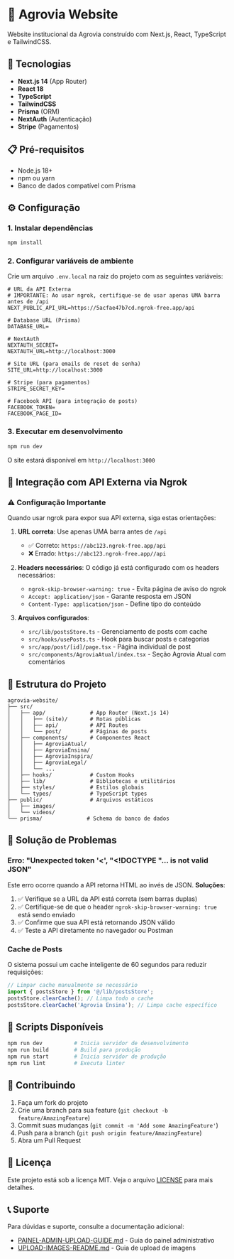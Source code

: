 # 🌾 Agrovia Website

Website institucional da Agrovia construído com Next.js, React, TypeScript e TailwindCSS.

## 🚀 Tecnologias

- **Next.js 14** (App Router)
- **React 18**
- **TypeScript**
- **TailwindCSS**
- **Prisma** (ORM)
- **NextAuth** (Autenticação)
- **Stripe** (Pagamentos)

## 📋 Pré-requisitos

- Node.js 18+ 
- npm ou yarn
- Banco de dados compatível com Prisma

## ⚙️ Configuração

### 1. Instalar dependências

```bash
npm install
```

### 2. Configurar variáveis de ambiente

Crie um arquivo `.env.local` na raiz do projeto com as seguintes variáveis:

```env
# URL da API Externa
# IMPORTANTE: Ao usar ngrok, certifique-se de usar apenas UMA barra antes de /api
NEXT_PUBLIC_API_URL=https://5acfae47b7cd.ngrok-free.app/api

# Database URL (Prisma)
DATABASE_URL=

# NextAuth
NEXTAUTH_SECRET=
NEXTAUTH_URL=http://localhost:3000

# Site URL (para emails de reset de senha)
SITE_URL=http://localhost:3000

# Stripe (para pagamentos)
STRIPE_SECRET_KEY=

# Facebook API (para integração de posts)
FACEBOOK_TOKEN=
FACEBOOK_PAGE_ID=
```

### 3. Executar em desenvolvimento

```bash
npm run dev
```

O site estará disponível em `http://localhost:3000`

## 🔧 Integração com API Externa via Ngrok

### ⚠️ Configuração Importante

Quando usar ngrok para expor sua API externa, siga estas orientações:

1. **URL correta**: Use apenas UMA barra antes de `/api`
   - ✅ Correto: `https://abc123.ngrok-free.app/api`
   - ❌ Errado: `https://abc123.ngrok-free.app//api`

2. **Headers necessários**: O código já está configurado com os headers necessários:
   - `ngrok-skip-browser-warning: true` - Evita página de aviso do ngrok
   - `Accept: application/json` - Garante resposta em JSON
   - `Content-Type: application/json` - Define tipo do conteúdo

3. **Arquivos configurados**:
   - `src/lib/postsStore.ts` - Gerenciamento de posts com cache
   - `src/hooks/usePosts.ts` - Hook para buscar posts e categorias
   - `src/app/post/[id]/page.tsx` - Página individual de post
   - `src/components/AgroviaAtual/index.tsx` - Seção Agrovia Atual com comentários

## 📁 Estrutura do Projeto

```
agrovia-website/
├── src/
│   ├── app/              # App Router (Next.js 14)
│   │   ├── (site)/       # Rotas públicas
│   │   ├── api/          # API Routes
│   │   └── post/         # Páginas de posts
│   ├── components/       # Componentes React
│   │   ├── AgroviaAtual/
│   │   ├── AgroviaEnsina/
│   │   ├── AgroviaInspira/
│   │   ├── AgroviaLegal/
│   │   └── ...
│   ├── hooks/            # Custom Hooks
│   ├── lib/              # Bibliotecas e utilitários
│   ├── styles/           # Estilos globais
│   └── types/            # TypeScript types
├── public/               # Arquivos estáticos
│   ├── images/
│   └── videos/
└── prisma/              # Schema do banco de dados
```

## 🐛 Solução de Problemas

### Erro: "Unexpected token '<', "<!DOCTYPE "... is not valid JSON"

Este erro ocorre quando a API retorna HTML ao invés de JSON. **Soluções**:

1. ✅ Verifique se a URL da API está correta (sem barras duplas)
2. ✅ Certifique-se de que o header `ngrok-skip-browser-warning: true` está sendo enviado
3. ✅ Confirme que sua API está retornando JSON válido
4. ✅ Teste a API diretamente no navegador ou Postman

### Cache de Posts

O sistema possui um cache inteligente de 60 segundos para reduzir requisições:

```typescript
// Limpar cache manualmente se necessário
import { postsStore } from '@/lib/postsStore';
postsStore.clearCache(); // Limpa todo o cache
postsStore.clearCache('Agrovia Ensina'); // Limpa cache específico
```

## 📝 Scripts Disponíveis

```bash
npm run dev          # Inicia servidor de desenvolvimento
npm run build        # Build para produção
npm run start        # Inicia servidor de produção
npm run lint         # Executa linter
```

## 🤝 Contribuindo

1. Faça um fork do projeto
2. Crie uma branch para sua feature (`git checkout -b feature/AmazingFeature`)
3. Commit suas mudanças (`git commit -m 'Add some AmazingFeature'`)
4. Push para a branch (`git push origin feature/AmazingFeature`)
5. Abra um Pull Request

## 📄 Licença

Este projeto está sob a licença MIT. Veja o arquivo [LICENSE](LICENSE) para mais detalhes.

## 📞 Suporte

Para dúvidas e suporte, consulte a documentação adicional:
- [PAINEL-ADMIN-UPLOAD-GUIDE.md](PAINEL-ADMIN-UPLOAD-GUIDE.md) - Guia do painel administrativo
- [UPLOAD-IMAGES-README.md](UPLOAD-IMAGES-README.md) - Guia de upload de imagens

